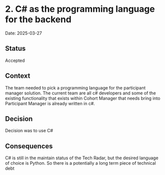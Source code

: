 # 2. C# as the programming language for the backend

Date: 2025-03-27

## Status

Accepted

## Context

The team needed to pick a programming language for the participant manager solution. The current team are all c# developers and some of the existing functionality that exists within Cohort Manager that needs bring into Participant Manager is already written in c#.

## Decision

Decision was to use C#

## Consequences

C# is still in the maintain status of the Tech Radar, but the desired language of choice is Python. So there is a potentially a long term piece of technical debt
